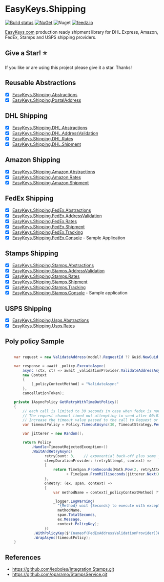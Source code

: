 # EasyKeys.Shipping

[![Build status](https://ci.appveyor.com/api/projects/status/xp52rbpa9vmr1ck9?svg=true)](https://ci.appveyor.com/project/easykeys/easykeys-shipping)
[![NuGet](https://img.shields.io/nuget/v/EasyKeys.Shipping.Abstractions.svg)](https://www.nuget.org/packages?q=EasyKeys.Shipping.Abstractions)
![Nuget](https://img.shields.io/nuget/dt/EasyKeys.Shipping.Abstractions)
[![feedz.io](https://img.shields.io/badge/endpoint.svg?url=https://f.feedz.io/easykeys/core/shield/EasyKeys.Shipping.Abstractions/latest)](https://f.feedz.io/easykeys/core/packages/EasyKeys.Shipping.Abstractions/latest/download)

[EasyKeys.com](https://easykeys.com) production ready shipment library for DHL Express, Amazon, FedEx, Stamps and USPS shipping providers.

## Give a Star! :star:

If you like or are using this project please give it a star. Thanks!

## Reusable Abstractions

- [x] [EasyKeys.Shipping.Abstractions](./src/EasyKeys.Shipping.Abstractions)
- [x] [EasyKeys.Shipping.PostalAddress](./src/EasyKeys.Shipping.PostalAddress)

## DHL Shipping

- [x] [EasyKeys.Shipping.DHL.Abstractions](./src/EasyKeys.Shipping.DHL.Abstractions)
- [x] [EasyKeys.Shipping.DHL.AddressValidation](./src/EasyKeys.Shipping.DHL.AddressValidation)
- [x] [EasyKeys.Shipping.DHL.Rates](./src/EasyKeys.Shipping.DHL.Rates)
- [x] [EasyKeys.Shipping.DHL.Shipment](./src/EasyKeys.Shipping.DHL.Shipment)

## Amazon Shipping

- [x] [EasyKeys.Shipping.Amazon.Abstractions](./src/EasyKeys.Shipping.Amazon.Abstractions)
- [x] [EasyKeys.Shipping.Amazon.Rates](./src/EasyKeys.Shipping.Amazon.Rates)
- [x] [EasyKeys.Shipping.Amazon.Shipment](./src/EasyKeys.Shipping.Amazon.Shipment)

## FedEx Shipping

- [x] [EasyKeys.Shipping.FedEx.Abstractions](./src/EasyKeys.Shipping.FedEx.Abstractions)
- [x] [EasyKeys.Shipping.FedEx.AddressValidation](./src/EasyKeys.Shipping.FedEx.AddressValidation)
- [x] [EasyKeys.Shipping.FedEx.Rates](./src/EasyKeys.Shipping.FedEx.Rates)
- [x] [EasyKeys.Shipping.FedEx.Shipment](./src/EasyKeys.Shipping.FedEx.Shipment)
- [x] [EasyKeys.Shipping.FedEx.Tracking](./src/EasyKeys.Shipping.FedEx.Tracking)
- [x] [EasyKeys.Shipping.FedEx.Console](./src/EasyKeys.Shipping.FedEx.Console) - Sample Application

## Stamps Shipping

- [x] [EasyKeys.Shipping.Stamps.Abstractions](./src/EasyKeys.Shipping.Stamps.Abstractions)
- [x] [EasyKeys.Shipping.Stamps.AddressValidation](./src/EasyKeys.Shipping.Stamps.AddressValidation)
- [x] [EasyKeys.Shipping.Stamps.Rates](./src/EasyKeys.Shipping.Stamps.Rates)
- [x] [EasyKeys.Shipping.Stamps.Shipment](./src/EasyKeys.Shipping.Stamps.Shipment)
- [x] [EasyKeys.Shipping.Stamps.Tracking](./src/EasyKeys.Shipping.Stamps.Tracking)
- [x] [EasyKeys.Shipping.Stamps.Console](./src/EasyKeys.Shipping.Stamps.Console) - Sample application

## USPS Shipping

- [x] [EasyKeys.Shipping.Usps.Abstractions](./src/EasyKeys.Shipping.Usps.Abstractions)
- [x] [EasyKeys.Shipping.Usps.Rates](./src/EasyKeys.Shipping.Usps.Rates)

## Poly policy Sample

```csharp

    var request = new ValidateAddress(model?.RequestId ?? Guid.NewGuid().ToString(), originalAddress, originalAddress);

    var response = await _policy.ExecuteAsync(
        async (ctx, ct) => await _validationProvider.ValidateAddressAsync(request, ct),
        new Context
        {
            [_policyContextMethod] = "ValidateAsync"
        },
        cancellationToken);

    private IAsyncPolicy GetRetryWithTimeOutPolicy()
    {
        // each call is limited to 30 seconds in case when fedex is non-reponsive and it is 1min timeout, it is way to long
        // The request channel timed out attempting to send after 00:01:00.
        // Increase the timeout value passed to the call to Request or increase the SendTimeout value on the Binding. The time allotted to this operation may have been a portion of a longer timeout.
        var timeoutPolicy = Policy.TimeoutAsync(30, TimeoutStrategy.Pessimistic);

        var jitterer = new Random();

        return Policy
            .Handle<TimeoutRejectedException>()
            .WaitAndRetryAsync(
                  retryCount: 3,    // exponential back-off plus some jitter
                  sleepDurationProvider: (retryAttempt, context) =>
                  {
                      return TimeSpan.FromSeconds(Math.Pow(2, retryAttempt))
                            + TimeSpan.FromMilliseconds(jitterer.Next(0, 200));
                  },
                  onRetry: (ex, span, context) =>
                  {
                      var methodName = context[_policyContextMethod] ?? "MethodNotSpecified";

                      _logger.LogWarning(
                        "{Method} wait {Seconds} to execute with exception: {Message} for named policy: {Policy}",
                        methodName,
                        span.TotalSeconds,
                        ex.Message,
                        context.PolicyKey);
                  })
             .WithPolicyKey($"{nameof(FedExAddressValidationProvider)}WaitAndRetryAsync")
             .WrapAsync(timeoutPolicy);
    }

```

## References

- https://github.com/leoboles/Integration.Stamps.git
- https://github.com/oparamo/StampsService.git
